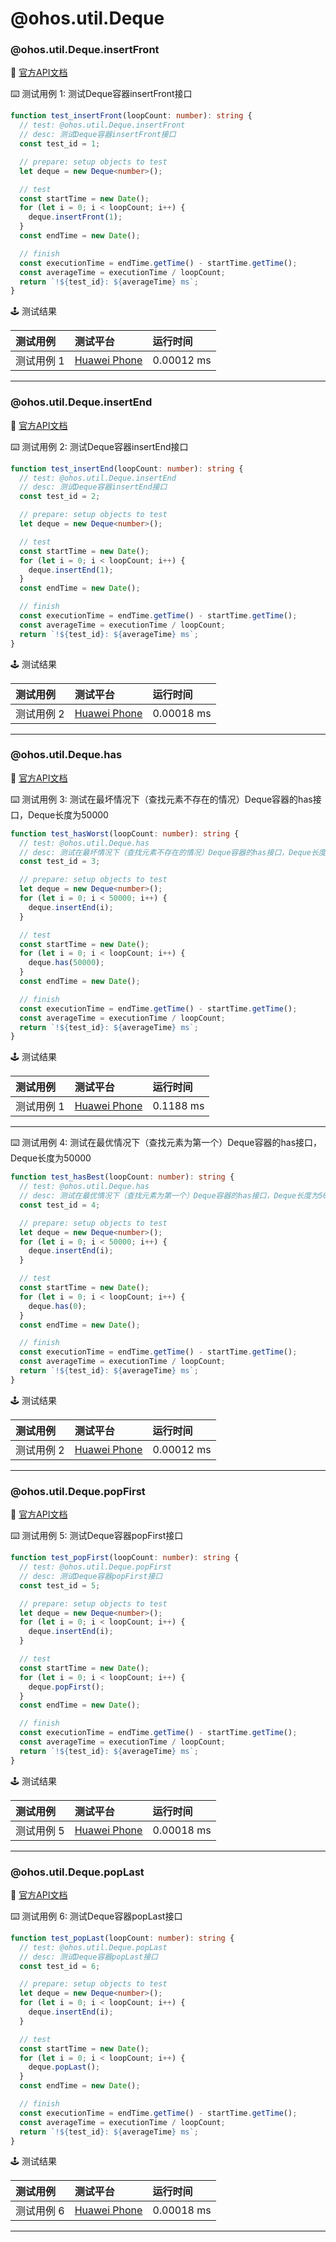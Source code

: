 # @ohos.util.Deque
### @ohos.util.Deque.insertFront

:book: [官方API文档](https://developer.huawei.com/consumer/cn/doc/harmonyos-references-V2/js-apis-deque-0000001427745116-V2#ZH-CN_TOPIC_0000001523648606__insertfront)

:keyboard: 测试用例 1: 测试Deque容器insertFront接口

```typescript
function test_insertFront(loopCount: number): string {
  // test: @ohos.util.Deque.insertFront
  // desc: 测试Deque容器insertFront接口
  const test_id = 1;

  // prepare: setup objects to test
  let deque = new Deque<number>();

  // test
  const startTime = new Date();
  for (let i = 0; i < loopCount; i++) {
    deque.insertFront(1);
  }
  const endTime = new Date();

  // finish
  const executionTime = endTime.getTime() - startTime.getTime();
  const averageTime = executionTime / loopCount;
  return `!${test_id}: ${averageTime} ms`;
}
```

:joystick: 测试结果

| 测试用例   | 测试平台           | 运行时间        |
|:-------|:---------------|:------------|
| 测试用例 1 | [Huawei Phone] | 0.00012 ms |

---

### @ohos.util.Deque.insertEnd

:book: [官方API文档](https://developer.huawei.com/consumer/cn/doc/harmonyos-references-V2/js-apis-deque-0000001427745116-V2#ZH-CN_TOPIC_0000001523648606__insertend)

:keyboard: 测试用例 2: 测试Deque容器insertEnd接口

```typescript
function test_insertEnd(loopCount: number): string {
  // test: @ohos.util.Deque.insertEnd
  // desc: 测试Deque容器insertEnd接口
  const test_id = 2;

  // prepare: setup objects to test
  let deque = new Deque<number>();

  // test
  const startTime = new Date();
  for (let i = 0; i < loopCount; i++) {
    deque.insertEnd(1);
  }
  const endTime = new Date();

  // finish
  const executionTime = endTime.getTime() - startTime.getTime();
  const averageTime = executionTime / loopCount;
  return `!${test_id}: ${averageTime} ms`;
}
```

:joystick: 测试结果

| 测试用例   | 测试平台           | 运行时间        |
|:-------|:---------------|:------------|
| 测试用例 2 | [Huawei Phone] | 0.00018 ms |

---

### @ohos.util.Deque.has

:book: [官方API文档](https://developer.huawei.com/consumer/cn/doc/harmonyos-references-V2/js-apis-deque-0000001427745116-V2#ZH-CN_TOPIC_0000001523648606__has)

:keyboard: 测试用例 3: 测试在最坏情况下（查找元素不存在的情况）Deque容器的has接口，Deque长度为50000

```typescript
function test_hasWorst(loopCount: number): string {
  // test: @ohos.util.Deque.has
  // desc: 测试在最坏情况下（查找元素不存在的情况）Deque容器的has接口，Deque长度为50000
  const test_id = 3;

  // prepare: setup objects to test
  let deque = new Deque<number>();
  for (let i = 0; i < 50000; i++) {
    deque.insertEnd(i);
  }

  // test
  const startTime = new Date();
  for (let i = 0; i < loopCount; i++) {
    deque.has(50000);
  }
  const endTime = new Date();

  // finish
  const executionTime = endTime.getTime() - startTime.getTime();
  const averageTime = executionTime / loopCount;
  return `!${test_id}: ${averageTime} ms`;
}
```

:joystick: 测试结果

| 测试用例   | 测试平台           | 运行时间        |
|:-------|:---------------|:------------|
| 测试用例 1 | [Huawei Phone] | 0.1188 ms |

---





:keyboard: 测试用例 4: 测试在最优情况下（查找元素为第一个）Deque容器的has接口，Deque长度为50000

```typescript
function test_hasBest(loopCount: number): string {
  // test: @ohos.util.Deque.has
  // desc: 测试在最优情况下（查找元素为第一个）Deque容器的has接口，Deque长度为50000
  const test_id = 4;

  // prepare: setup objects to test
  let deque = new Deque<number>();
  for (let i = 0; i < 50000; i++) {
    deque.insertEnd(i);
  }

  // test
  const startTime = new Date();
  for (let i = 0; i < loopCount; i++) {
    deque.has(0);
  }
  const endTime = new Date();

  // finish
  const executionTime = endTime.getTime() - startTime.getTime();
  const averageTime = executionTime / loopCount;
  return `!${test_id}: ${averageTime} ms`;
}
```

:joystick: 测试结果

| 测试用例   | 测试平台           | 运行时间        |
|:-------|:---------------|:------------|
| 测试用例 2 | [Huawei Phone] | 0.00012 ms |

---

### @ohos.util.Deque.popFirst

:book: [官方API文档](https://developer.huawei.com/consumer/cn/doc/harmonyos-references-V2/js-apis-deque-0000001427745116-V2#ZH-CN_TOPIC_0000001523648606__popfirst)

:keyboard: 测试用例 5: 测试Deque容器popFirst接口

```typescript
function test_popFirst(loopCount: number): string {
  // test: @ohos.util.Deque.popFirst
  // desc: 测试Deque容器popFirst接口
  const test_id = 5;

  // prepare: setup objects to test
  let deque = new Deque<number>();
  for (let i = 0; i < loopCount; i++) {
    deque.insertEnd(i);
  }

  // test
  const startTime = new Date();
  for (let i = 0; i < loopCount; i++) {
    deque.popFirst();
  }
  const endTime = new Date();

  // finish
  const executionTime = endTime.getTime() - startTime.getTime();
  const averageTime = executionTime / loopCount;
  return `!${test_id}: ${averageTime} ms`;
}
```

:joystick: 测试结果

| 测试用例   | 测试平台           | 运行时间        |
|:-------|:---------------|:------------|
| 测试用例 5 | [Huawei Phone] | 0.00018 ms |

---

### @ohos.util.Deque.popLast

:book: [官方API文档](https://developer.huawei.com/consumer/cn/doc/harmonyos-references-V2/js-apis-deque-0000001427745116-V2#ZH-CN_TOPIC_0000001523648606__poplast)

:keyboard: 测试用例 6: 测试Deque容器popLast接口

```typescript
function test_popLast(loopCount: number): string {
  // test: @ohos.util.Deque.popLast
  // desc: 测试Deque容器popLast接口
  const test_id = 6;

  // prepare: setup objects to test
  let deque = new Deque<number>();
  for (let i = 0; i < loopCount; i++) {
    deque.insertEnd(i);
  }

  // test
  const startTime = new Date();
  for (let i = 0; i < loopCount; i++) {
    deque.popLast();
  }
  const endTime = new Date();

  // finish
  const executionTime = endTime.getTime() - startTime.getTime();
  const averageTime = executionTime / loopCount;
  return `!${test_id}: ${averageTime} ms`;
}
```

:joystick: 测试结果

| 测试用例   | 测试平台           | 运行时间        |
|:-------|:---------------|:------------|
| 测试用例 6 | [Huawei Phone] | 0.00018 ms |

---

[Huawei Phone]: ../../../device/#huawei-phone
```

